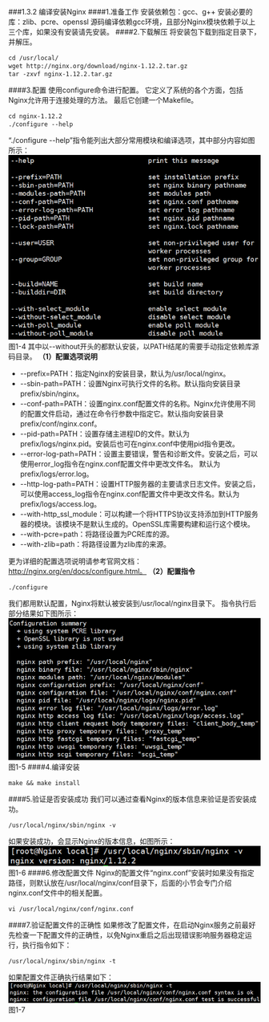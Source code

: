 ###1.3.2 编译安装Nginx
####1.准备工作
安装依赖包：gcc、g++
安装必要的库：zlib、pcre、openssl
源码编译依赖gcc环境，且部分Nginx模块依赖于以上三个库，如果没有安装请先安装。
####2.下载解压
将安装包下载到指定目录下，并解压。
```
cd /usr/local/
wget http://nginx.org/download/nginx-1.12.2.tar.gz
tar -zxvf nginx-1.12.2.tar.gz
```
####3.配置
使用configure命令进行配置。 它定义了系统的各个方面，包括Nginx允许用于连接处理的方法。 最后它创建一个Makefile。
```
cd nginx-1.12.2
./configure --help
```
“./configure --help”指令能列出大部分常用模块和编译选项，其中部分内容如图所示：
![](/assets/微信截图_20180130161627.png)
图1-4
其中以--without开头的都默认安装，以PATH结尾的需要手动指定依赖库源码目录。
**（1）配置选项说明**
- --prefix=PATH：指定Nginx的安装目录，默认为/usr/local/nginx。
- --sbin-path=PATH：设置Nginx可执行文件的名称。默认指向安装目录prefix/sbin/nginx。
- --conf-path=PATH：设置nginx.conf配置文件的名称。Nginx允许使用不同的配置文件启动，通过在命令行参数中指定它。默认指向安装目录prefix/conf/nginx.conf。
- --pid-path=PATH：设置存储主进程ID的文件。默认为prefix/logs/nginx.pid。安装后也可在nginx.conf中使用pid指令更改。
- --error-log-path=PATH：设置主要错误，警告和诊断文件。安装之后，可以使用error_log指令在nginx.conf配置文件中更改文件名。 默认为prefix/logs/error.log。
- --http-log-path=PATH：设置HTTP服务器的主要请求日志文件。安装之后，可以使用access_log指令在nginx.conf配置文件中更改文件名。默认为prefix/logs/access.log。
- --with-http_ssl_module：可以构建一个将HTTPS协议支持添加到HTTP服务器的模块。该模块不是默认生成的。OpenSSL库需要构建和运行这个模块。
- --with-pcre=path：将路径设置为PCRE库的源。
- --with-zlib=path：将路径设置为zlib库的来源。

更为详细的配置选项说明请参考官网文档：http://nginx.org/en/docs/configure.html。
**（2）配置指令**
```
./configure
```
我们都用默认配置，Nginx将默认被安装到/usr/local/nginx目录下。
指令执行后部分结果如下图所示：
![](/assets/微信截图_20180205102418.png)
图1-5
####4.编译安装
```
make && make install
```
####5.验证是否安装成功
我们可以通过查看Nginx的版本信息来验证是否安装成功。
```
/usr/local/nginx/sbin/nginx -v
```
如果安装成功，会显示Nginx的版本信息，如图所示：
![](/assets/QQ截图20180129112114.png)
图1-6
####6.修改配置文件
Nginx的配置文件“nginx.conf”安装时如果没有指定路径，则默认放在/usr/local/nginx/conf目录下，后面的小节会专门介绍nginx.conf文件中的相关配置。
```
vi /usr/local/nginx/conf/nginx.conf
```
####7.验证配置文件的正确性
如果修改了配置文件，在启动Nginx服务之前最好先检查一下配置文件的正确性，以免Nginx重启之后出现错误影响服务器稳定运行，执行指令如下：
```
/usr/local/nginx/sbin/nginx -t
```
如果配置文件正确执行结果如下：
![](/assets/QQ截图20180129113117.png)
图1-7